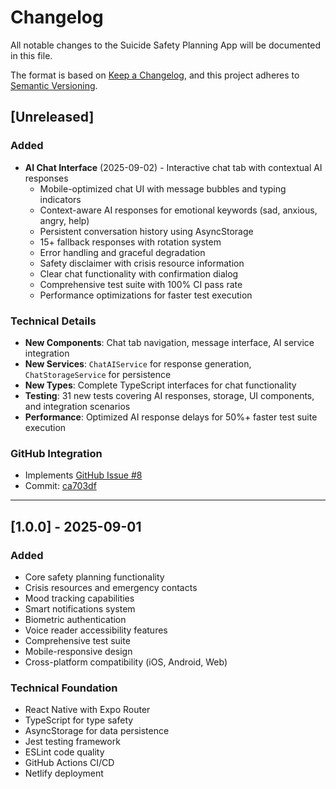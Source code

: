 # Changelog

All notable changes to the Suicide Safety Planning App will be documented in this file.

The format is based on [Keep a Changelog](https://keepachangelog.com/en/1.0.0/),
and this project adheres to [Semantic Versioning](https://semver.org/spec/v2.0.0.html).

## [Unreleased]

### Added
- **AI Chat Interface** (2025-09-02) - Interactive chat tab with contextual AI responses
  - Mobile-optimized chat UI with message bubbles and typing indicators
  - Context-aware AI responses for emotional keywords (sad, anxious, angry, help)
  - Persistent conversation history using AsyncStorage
  - 15+ fallback responses with rotation system
  - Error handling and graceful degradation
  - Safety disclaimer with crisis resource information
  - Clear chat functionality with confirmation dialog
  - Comprehensive test suite with 100% CI pass rate
  - Performance optimizations for faster test execution

### Technical Details
- **New Components**: Chat tab navigation, message interface, AI service integration
- **New Services**: `ChatAIService` for response generation, `ChatStorageService` for persistence
- **New Types**: Complete TypeScript interfaces for chat functionality
- **Testing**: 31 new tests covering AI responses, storage, UI components, and integration scenarios
- **Performance**: Optimized AI response delays for 50%+ faster test suite execution

### GitHub Integration
- Implements [GitHub Issue #8](https://github.com/ck37/suicide-safety-planning-app/issues/8)
- Commit: [ca703df](https://github.com/ck37/suicide-safety-planning-app/commit/ca703df)

---

## [1.0.0] - 2025-09-01

### Added
- Core safety planning functionality
- Crisis resources and emergency contacts
- Mood tracking capabilities
- Smart notifications system
- Biometric authentication
- Voice reader accessibility features
- Comprehensive test suite
- Mobile-responsive design
- Cross-platform compatibility (iOS, Android, Web)

### Technical Foundation
- React Native with Expo Router
- TypeScript for type safety
- AsyncStorage for data persistence
- Jest testing framework
- ESLint code quality
- GitHub Actions CI/CD
- Netlify deployment
